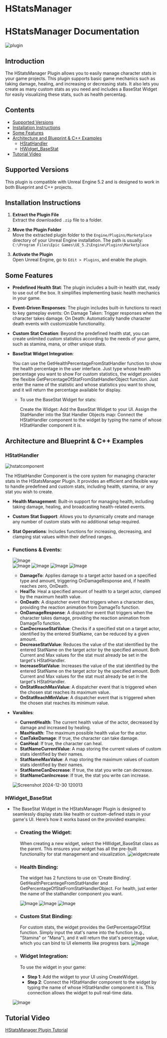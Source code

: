 # HStatsManager
# HStatsManager Documentation
![plugin](https://github.com/user-attachments/assets/b778de77-cba1-4cc2-8a2d-e395306edc68)

## Introduction 
The HStatsManager Plugin allows you to easily manage character stats in your game projects. This plugin supports basic game mechanics such as taking damage, healing, and increasing or decreasing stats. It also lets you create as many custom stats as you need and includes a BaseStat Widget for easily visualizing these stats, such as health percentag.

## Contents

- [Supported Versions](#supported-versions)
- [Installation Instructions](#installation-instructions)
- [Some Features](#some-features)
- [Architecture and Blueprint & C++ Examples](#architecture-and-blueprint--c-examples)
  - [HStatHandler](#hstathandler)
  - [HWidget_BaseStat](#hwidget_basestat)
- [Tutorial Video](#tutorial-video)

## Supported Versions
This plugin is compatible with Unreal Engine 5.2 and is designed to work in both Blueprint and C++ projects.


## Installation Instructions

1. **Extract the Plugin File**  
   Extract the downloaded `.zip` file to a folder.

2. **Move the Plugin Folder**  
   Move the extracted plugin folder to the `Engine/Plugins/Marketplace` directory of your Unreal Engine installation. The path is usually:  
   `C:\Program Files\Epic Games\UE_5.2\Engine\Plugins\Marketplace`

3. **Activate the Plugin**  
   Open Unreal Engine, go to `Edit > Plugins`, and enable the plugin.


## Some Features

- **Predefined Health Stat**: The plugin includes a built-in health stat, ready to use out of the box. It simplifies implementing basic health mechanics in your game.

- **Event-Driven Responses**:
    The plugin includes built-in functions to react to key gameplay events:
        On Damage Taken: Trigger responses when the character takes damage.
        On Death: Automatically handle character death events with customizable functionality.

- **Custom Stat Creation**: Beyond the predefined health stat, you can create unlimited custom statistics according to the needs of your game, such as stamina, mana, or other unique stats.

- **BaseStat Widget Integration**:

    You can use the GetHealthPercentageFromStatHandler function to show the health percentage in the user interface. Just type whose health percentage you want to show
    For custom statistics, the widget provides the flexible GetPercentageOfStatFromStatHandlerObject function. Just enter the name of the statistic and whose statistics you want to show, and it will return the percentage available for display.

  - To use the BaseStat Widget for stats:

    Create the Widget: Add the BaseStat Widget to your UI.
    Assign the StatHandler into the Stat Handler Objects map: Connect the HStatHandler component to the widget by typing the name of whose HStatHandler component it is.


## Architecture and Blueprint & C++ Examples

### HStatHandler
![hstatcomponent](https://github.com/user-attachments/assets/b11cf9b2-eaee-41c6-8da1-f4550ac8fe6c)

The HStatHandler Component is the core system for managing character stats in the HStatsManager Plugin. It provides an efficient and flexible way to handle predefined and custom stats, including health, stamina, or any stat you wish to create.

  - **Health Management**: Built-in support for managing health, including taking damage, healing, and broadcasting health-related events.

  - **Custom Stat Support**: Allows you to dynamically create and manage any number of custom stats with no additional setup required.

  - **Stat Operations**: Includes functions for increasing, decreasing, and clamping stat values within their defined ranges.
 
 - ### Functions & Events:
   ![Image](https://github.com/user-attachments/assets/41bf9c2b-de73-4c44-8154-7bde570c291f)    
  ![Image](https://github.com/user-attachments/assets/3e5d5fe2-d18b-4239-9233-540560db7fc1)
  ![Image](https://github.com/user-attachments/assets/968fcf12-286a-4803-801c-b8fc048471fa)
  ![Image](https://github.com/user-attachments/assets/71f9b03d-1e5f-48fa-999a-34bc0f6a5021)
  ![Image](https://github.com/user-attachments/assets/8de8a482-0df7-45d6-81a6-0fed3db79803)

   - **DamageTo**: Applies damage to a target actor based on a specified type and amount, triggering OnDamageResponse and, if health reaches zero, OnDeath.
   - **HealTo**: Heal a specified amount of health to a target actor, clamped by the maximum health value.
   - **OnDeath**: A dispatcher event that triggers when a character dies, providing the reaction animation from DamageTo function.
   - **OnDamageResponse**: A dispatcher event that triggers when the character takes damage, providing the reaction animation from DamageTo function.
   - **CanDecreaseStatValue**: Checks if a specified stat on a target actor, identified by the entered StatName, can be reduced by a given amount.
   - **DecreaseStatValue**: Reduces the value of the stat identified by the entered StatName on the target actor by the specified amount. Both Current and Max values for the stat must already be set in the target's HStatHandler.
   - **IncreaseStatValue**: Increases the value of the stat identified by the entered StatName on the target actor by the specified amount. Both Current and Max values for the stat must already be set in the target's HStatHandler.
   - **OnStatReachMaxValue**: A dispatcher event that is triggered when the chosen stat reaches its maximum value.
   - **OnStatReachMinValue**: A dispatcher event that is triggered when the chosen stat reaches its minimum value.
     
 - **Varaibles**:
   - **CurrentHealth**: The current health value of the actor, decreased by damage and increased by healing.
   - **MaxHealth**:  The maximum possible health value for the actor.
   - **CanTakeDamage**: If true, the character can take damage.
   - **CanHeal**: If true, the character can heal.
   - **StatNameCurrentValue**: A map storing the current values of custom stats identified by their names.
   - **StatNameMaxValue**: A map storing the maximum values of custom stats identified by their names.
   - **StatNameCanDecrease**: If true, the stat you write can decrease.
   - **StatNameCanIncrease**: If true, the stat you write can increase.
   
   ![Screenshot 2024-12-30 120013](https://github.com/user-attachments/assets/28e0a19b-4fc7-46ee-99c3-d5967f41077c)

### HWidget_BaseStat

- The BaseStat Widget in the HStatsManager Plugin is designed to seamlessly display stats like health or custom-defined stats in your game's UI. Here’s how it works based on the provided examples:

  - ### Creating the Widget:
    When creating a new widget, select the HWidget_BaseStat class as the parent. This ensures your widget has all the pre-built functionality for stat management and visualization.
![widgetcreate](https://github.com/user-attachments/assets/b2d95793-b51d-4126-8c08-b5471390076d)

  - ### Health Binding:
    The widget has 2 functions to use on ‘Create Binding’. GetHealthPercantegeFromStatHandler and GetPercentageOfStatFromStatHandlerObject. For health, just enter the name of the stathandler component you want.
    
    ![Image](https://github.com/user-attachments/assets/8f3af4aa-4f40-445e-ad43-2dc4d9e4797e)
    ![Image](https://github.com/user-attachments/assets/8ff383df-4342-42de-8691-41e50fce0cf7)
  ![Image](https://github.com/user-attachments/assets/bf79c121-12f3-44fd-b6b2-ec992c338893)

  - ### Custom Stat Binding:
    For custom stats, the widget provides the GetPercentageOfStat function. Simply input the stat's name into the function (e.g., "Stamina" or "Mana"), and it will return the stat's percentage value, which you can bind to UI elements like progress bars.
    ![Image](https://github.com/user-attachments/assets/b46ddf3a-3a5a-4f3d-8634-ddcdac770d5c)

  - ### Widget Integration:

    To use the widget in your game:
    
    - **Step 1**: Add the widget to your UI using CreateWidget.
    - **Step 2**: Connect the HStatHandler component to the widget by typing the name of whose HStatHandler component it is. This connection allows the widget to pull real-time data.
      
  ![Image](https://github.com/user-attachments/assets/b3082161-f24f-43ea-8080-71f80875f8a8)

## Tutorial Video
[HStatsManager Plugin Tutorial](https://youtu.be/IpXztwQfopE)


